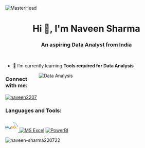 ![MasterHead](https://klaxos.com/wp-content/uploads/2017/12/manufacturing-Industrialist.jpg)
<h1 align="center">Hi 👋, I'm Naveen Sharma</h1>
<h3 align="center">An aspiring Data Analyst from India</h3>
<br>


- 🌱 I’m currently learning **Tools required for Data Analysis**
<img align="right" alt="Data Analysis" width="400" src="https://i.pinimg.com/originals/45/67/a8/4567a837b545d22b9dcde81ccd98b70e.gif">

<h3 align="left">Connect with me:</h3>
<p align="left">
<a href="www.linkedin.com/in/naveen2207" target="blank"><img align="center" src="https://raw.githubusercontent.com/rahuldkjain/github-profile-readme-generator/master/src/images/icons/Social/linked-in-alt.svg" alt="naveen2207" height="30" width="40" /></a>
</p>

<h3 align="left">Languages and Tools:</h3>
<p align="left"> <a href="https://www.mysql.com/" target="_blank" rel="noreferrer"> <img src="https://raw.githubusercontent.com/devicons/devicon/master/icons/mysql/mysql-original-wordmark.svg" alt="mysql" width="40" height="40"/> </a> <a href="https://www.microsoft.com/en-in/microsoft-365/excel?msockid=1fab81787dae664412d391af7c0367f7" target="_blank" rel="noreferrer"> <img src="https://static.vecteezy.com/system/resources/previews/022/100/783/non_2x/microsoft-excel-logo-transparent-free-png.png" alt="MS Excel" width="40" height="40"/></a> <a href="https://www.microsoft.com/en-us/power-platform/products/power-bi/" target="_blank" rel="noreferrer"> <img src="https://pnghq.com/wp-content/uploads/power-bi-logo-and-sign-png-high-resolution.png" alt="PowerBI" width="40" height="40"/> </a> </p>

<p>&nbsp;<img align="left" src="https://github-readme-stats.vercel.app/api?username=naveen-sharma220722&show_icons=true&locale=en" alt="naveen-sharma220722" /></p>
